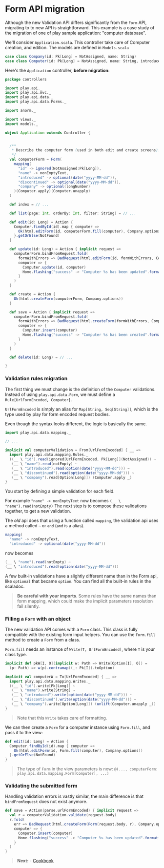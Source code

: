 # Form API migration

Although the new Validation API differs significantly from the `Form` API, migrating to to new API is straightforward.
This example is a case study of the migration of one of play sample application: "computer database".

We'll consider `Application.scala`. This controller take care of Computer creation, and edition. The models are defined in `Models.scala`

```scala
case class Company(id: Pk[Long] = NotAssigned, name: String)
case class Computer(id: Pk[Long] = NotAssigned, name: String, introduced: Option[Date], discontinued: Option[Date], companyId: Option[Long])
```

Here's the `Application` controller, **before migration**:

```scala
package controllers

import play.api._
import play.api.mvc._
import play.api.data._
import play.api.data.Forms._

import anorm._

import views._
import models._

object Application extends Controller {


  /**
   * Describe the computer form (used in both edit and create screens).
   */
  val computerForm = Form(
    mapping(
      "id" -> ignored(NotAssigned:Pk[Long]),
      "name" -> nonEmptyText,
      "introduced" -> optional(date("yyyy-MM-dd")),
      "discontinued" -> optional(date("yyyy-MM-dd")),
      "company" -> optional(longNumber)
    )(Computer.apply)(Computer.unapply)
  )

  def index = // ...

  def list(page: Int, orderBy: Int, filter: String) = // ...

  def edit(id: Long) = Action {
    Computer.findById(id).map { computer =>
      Ok(html.editForm(id, computerForm.fill(computer), Company.options))
    }.getOrElse(NotFound)
  }

  def update(id: Long) = Action { implicit request =>
    computerForm.bindFromRequest.fold(
      formWithErrors => BadRequest(html.editForm(id, formWithErrors, Company.options)),
      computer => {
        Computer.update(id, computer)
        Home.flashing("success" -> "Computer %s has been updated".format(computer.name))
      }
    )
  }

  def create = Action {
    Ok(html.createForm(computerForm, Company.options))
  }

  def save = Action { implicit request =>
    computerForm.bindFromRequest.fold(
      formWithErrors => BadRequest(html.createForm(formWithErrors, Company.options)),
      computer => {
        Computer.insert(computer)
        Home.flashing("success" -> "Computer %s has been created".format(computer.name))
      }
    )
  }

  def delete(id: Long) = // ...

}

```

### Validation rules migration

The first thing we must change is the definition of the `Computer` validations.
Instead of using `play.api.data.Form`, we must define a `Rule[UrlFormEncoded, Computer]`.

`UrlFormEncoded` is simply an alias for `Map[String, Seq[String]]`, which is the type used by play for form encoded request bodies.

Even though the syntax looks different, the logic is basically the same.

```scala
import play.api.data.mapping._

// ...

implicit val computerValidation = From[UrlFormEncoded] { __ =>
  import play.api.data.mapping.Rules._
  ((__ \ "id").read(ignored[UrlFormEncoded, Pk[Long]](NotAssigned)) ~
   (__ \ "name").read(notEmpty) ~
   (__ \ "introduced").read(option(date("yyyy-MM-dd"))) ~
   (__ \ "discontinued").read(option(date("yyyy-MM-dd"))) ~
   (__ \ "company").read[Option[Long]]) (Computer.apply _)
}
```

You start by defining a simple validation for each field.

For example `"name" -> nonEmptyText` now becomes `(__ \ "name").read(notEmpty)`
The next step is to compose these validations together, to get a new validation.

The *old* api does that using a function called `mapping`, the validation api uses a method called `~` or `and` (`and` is a alias).

```scala
mapping(
  "name" -> nonEmptyText,
  "introduced" -> optional(date("yyyy-MM-dd"))
```

now becomes

```scala
(__ \ "name").read(notEmpty) ~
(__ \ "introduced").read(option(date("yyyy-MM-dd")))
```

A few built-in validations have a slightly different name than in the Form api, like `optional` that became `option`. You can find all the built-in rules in the scaladoc.

> **Be careful with your imports**. Some rules have the same names than form mapping, which could make the implicit parameters resolution fail silently.


### Filling a `Form` with an object

The new validation API comes with a `Form` class. This class is fully compatible with the existing form input helpers.
You can use the `Form.fill` method to create a `Form` from a class.

`Form.fill` needs an instance of `Write[T, UrlFormEncoded]`, where `T` is your class type.

```scala
implicit def pkW[I, O](implicit w: Path => Write[Option[I], O]) =
  (p: Path) => w(p).contramap((_: Pk[I]).toOption)

implicit val computerW = To[UrlFormEncoded] { __ =>
  import play.api.data.mapping.Writes._
  ((__ \ "id").write[Pk[Long]] ~
   (__ \ "name").write[String] ~
   (__ \ "introduced").write(option(date("yyyy-MM-dd"))) ~
   (__ \ "discontinued").write(option(date("yyyy-MM-dd"))) ~
   (__ \ "company").write[Option[Long]]) (unlift(Computer.unapply _))
}
```

> Note that this `Write` takes care of formatting.

We can then create a `Form` for a computer instance using `Form.fill`, and pass it to the view:

```scala
def edit(id: Long) = Action {
  Computer.findById(id).map { computer =>
    Ok(html.editForm(id, Form.fill(computer), Company.options))
  }.getOrElse(NotFound)
}
```

> The type of `Form` in the view parameters is now: `@(..., computerForm: play.api.data.mapping.Form[Computer], ...)`

### Validating the submitted form

Handling validation errors is vastly similar, the main difference is that `bindFromRequest` does not exist anymore.

```scala
def save = Action(parse.urlFormEncoded) { implicit request =>
  val r = computerValidation.validate(request.body)
  r.fold(
    err => BadRequest(html.createForm(Form(request.body, r), Company.options)),
    computer => {
      Computer.insert(computer)
      Home.flashing("success" -> "Computer %s has been updated".format(computer.name))
    }
  )
}
```

> **Next:** - [Cookbook](ScalaValidationCookbook.md)
